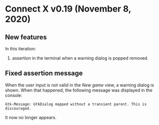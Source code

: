 # Connect X v0.19 (November 8, 2020)

## New features

In this iteration:

1. assertion in the terminal when a warning dialog is popped removed.


## Fixed assertion message

When the user input is not valid in the _New game_ view, a warning dialog is shown. When that happened, the following message was displayed in the console:

```
Gtk-Message: GtkDialog mapped without a transient parent. This is discouraged.
```

It now no longer appears.
